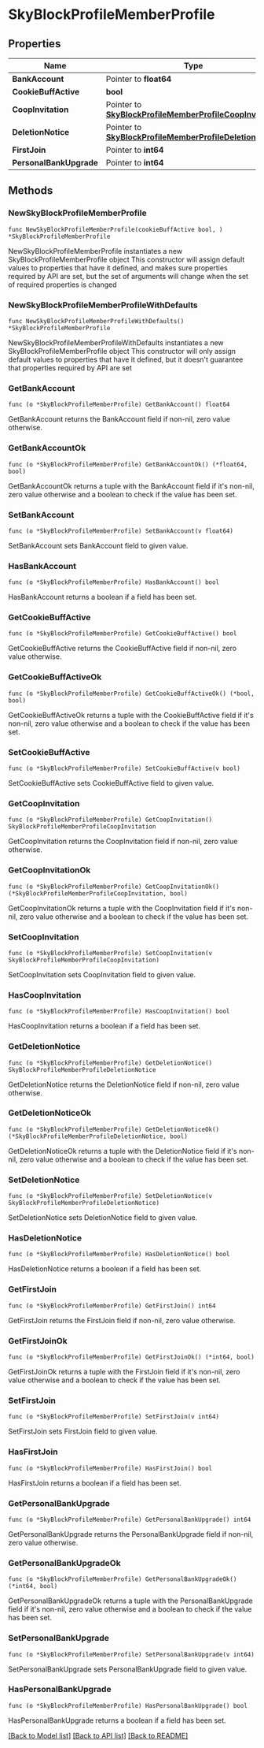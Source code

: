 # SkyBlockProfileMemberProfile

## Properties

Name | Type | Description | Notes
------------ | ------------- | ------------- | -------------
**BankAccount** | Pointer to **float64** |  | [optional] 
**CookieBuffActive** | **bool** |  | 
**CoopInvitation** | Pointer to [**SkyBlockProfileMemberProfileCoopInvitation**](SkyBlockProfileMemberProfileCoopInvitation.md) |  | [optional] 
**DeletionNotice** | Pointer to [**SkyBlockProfileMemberProfileDeletionNotice**](SkyBlockProfileMemberProfileDeletionNotice.md) |  | [optional] 
**FirstJoin** | Pointer to **int64** |  | [optional] 
**PersonalBankUpgrade** | Pointer to **int64** |  | [optional] 

## Methods

### NewSkyBlockProfileMemberProfile

`func NewSkyBlockProfileMemberProfile(cookieBuffActive bool, ) *SkyBlockProfileMemberProfile`

NewSkyBlockProfileMemberProfile instantiates a new SkyBlockProfileMemberProfile object
This constructor will assign default values to properties that have it defined,
and makes sure properties required by API are set, but the set of arguments
will change when the set of required properties is changed

### NewSkyBlockProfileMemberProfileWithDefaults

`func NewSkyBlockProfileMemberProfileWithDefaults() *SkyBlockProfileMemberProfile`

NewSkyBlockProfileMemberProfileWithDefaults instantiates a new SkyBlockProfileMemberProfile object
This constructor will only assign default values to properties that have it defined,
but it doesn't guarantee that properties required by API are set

### GetBankAccount

`func (o *SkyBlockProfileMemberProfile) GetBankAccount() float64`

GetBankAccount returns the BankAccount field if non-nil, zero value otherwise.

### GetBankAccountOk

`func (o *SkyBlockProfileMemberProfile) GetBankAccountOk() (*float64, bool)`

GetBankAccountOk returns a tuple with the BankAccount field if it's non-nil, zero value otherwise
and a boolean to check if the value has been set.

### SetBankAccount

`func (o *SkyBlockProfileMemberProfile) SetBankAccount(v float64)`

SetBankAccount sets BankAccount field to given value.

### HasBankAccount

`func (o *SkyBlockProfileMemberProfile) HasBankAccount() bool`

HasBankAccount returns a boolean if a field has been set.

### GetCookieBuffActive

`func (o *SkyBlockProfileMemberProfile) GetCookieBuffActive() bool`

GetCookieBuffActive returns the CookieBuffActive field if non-nil, zero value otherwise.

### GetCookieBuffActiveOk

`func (o *SkyBlockProfileMemberProfile) GetCookieBuffActiveOk() (*bool, bool)`

GetCookieBuffActiveOk returns a tuple with the CookieBuffActive field if it's non-nil, zero value otherwise
and a boolean to check if the value has been set.

### SetCookieBuffActive

`func (o *SkyBlockProfileMemberProfile) SetCookieBuffActive(v bool)`

SetCookieBuffActive sets CookieBuffActive field to given value.


### GetCoopInvitation

`func (o *SkyBlockProfileMemberProfile) GetCoopInvitation() SkyBlockProfileMemberProfileCoopInvitation`

GetCoopInvitation returns the CoopInvitation field if non-nil, zero value otherwise.

### GetCoopInvitationOk

`func (o *SkyBlockProfileMemberProfile) GetCoopInvitationOk() (*SkyBlockProfileMemberProfileCoopInvitation, bool)`

GetCoopInvitationOk returns a tuple with the CoopInvitation field if it's non-nil, zero value otherwise
and a boolean to check if the value has been set.

### SetCoopInvitation

`func (o *SkyBlockProfileMemberProfile) SetCoopInvitation(v SkyBlockProfileMemberProfileCoopInvitation)`

SetCoopInvitation sets CoopInvitation field to given value.

### HasCoopInvitation

`func (o *SkyBlockProfileMemberProfile) HasCoopInvitation() bool`

HasCoopInvitation returns a boolean if a field has been set.

### GetDeletionNotice

`func (o *SkyBlockProfileMemberProfile) GetDeletionNotice() SkyBlockProfileMemberProfileDeletionNotice`

GetDeletionNotice returns the DeletionNotice field if non-nil, zero value otherwise.

### GetDeletionNoticeOk

`func (o *SkyBlockProfileMemberProfile) GetDeletionNoticeOk() (*SkyBlockProfileMemberProfileDeletionNotice, bool)`

GetDeletionNoticeOk returns a tuple with the DeletionNotice field if it's non-nil, zero value otherwise
and a boolean to check if the value has been set.

### SetDeletionNotice

`func (o *SkyBlockProfileMemberProfile) SetDeletionNotice(v SkyBlockProfileMemberProfileDeletionNotice)`

SetDeletionNotice sets DeletionNotice field to given value.

### HasDeletionNotice

`func (o *SkyBlockProfileMemberProfile) HasDeletionNotice() bool`

HasDeletionNotice returns a boolean if a field has been set.

### GetFirstJoin

`func (o *SkyBlockProfileMemberProfile) GetFirstJoin() int64`

GetFirstJoin returns the FirstJoin field if non-nil, zero value otherwise.

### GetFirstJoinOk

`func (o *SkyBlockProfileMemberProfile) GetFirstJoinOk() (*int64, bool)`

GetFirstJoinOk returns a tuple with the FirstJoin field if it's non-nil, zero value otherwise
and a boolean to check if the value has been set.

### SetFirstJoin

`func (o *SkyBlockProfileMemberProfile) SetFirstJoin(v int64)`

SetFirstJoin sets FirstJoin field to given value.

### HasFirstJoin

`func (o *SkyBlockProfileMemberProfile) HasFirstJoin() bool`

HasFirstJoin returns a boolean if a field has been set.

### GetPersonalBankUpgrade

`func (o *SkyBlockProfileMemberProfile) GetPersonalBankUpgrade() int64`

GetPersonalBankUpgrade returns the PersonalBankUpgrade field if non-nil, zero value otherwise.

### GetPersonalBankUpgradeOk

`func (o *SkyBlockProfileMemberProfile) GetPersonalBankUpgradeOk() (*int64, bool)`

GetPersonalBankUpgradeOk returns a tuple with the PersonalBankUpgrade field if it's non-nil, zero value otherwise
and a boolean to check if the value has been set.

### SetPersonalBankUpgrade

`func (o *SkyBlockProfileMemberProfile) SetPersonalBankUpgrade(v int64)`

SetPersonalBankUpgrade sets PersonalBankUpgrade field to given value.

### HasPersonalBankUpgrade

`func (o *SkyBlockProfileMemberProfile) HasPersonalBankUpgrade() bool`

HasPersonalBankUpgrade returns a boolean if a field has been set.


[[Back to Model list]](../README.md#documentation-for-models) [[Back to API list]](../README.md#documentation-for-api-endpoints) [[Back to README]](../README.md)



